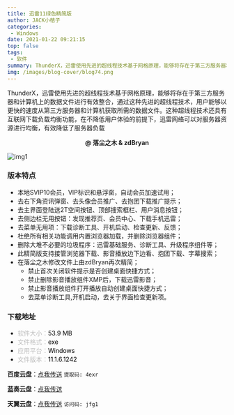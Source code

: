 ```yaml
---
title: 迅雷11绿色精简版
author: JACK小桔子
categories: 
 - Windows
date: 2021-01-22 09:21:15
top: false
tags: 
 - 软件
summary: ThunderX，迅雷使用先进的超线程技术基于网格原理，能够将存在于第三方服务器和计算机上的数据文件进行有效整合，通过这种先进的超线程技术，用户能够以更快的速度从第三方服务器和计算机获取所需的数据文件。这种超线程技术还具有互联网下载负载均衡功能，在不降低用户体验的前提下，迅雷网络可以对服务器资源进行均衡，有效降低了服务器负载
img: /images/blog-cover/blog74.png
---
```

ThunderX，迅雷使用先进的超线程技术基于网格原理，能够将存在于第三方服务器和计算机上的数据文件进行有效整合，通过这种先进的超线程技术，用户能够以更快的速度从第三方服务器和计算机获取所需的数据文件。这种超线程技术还具有互联网下载负载均衡功能，在不降低用户体验的前提下，迅雷网络可以对服务器资源进行均衡，有效降低了服务器负载

**<center>@ 落尘之木 & zdBryan</center>**

![img1](/images/blog/blog74/img1.png "© JACK小桔子")

### 版本特点
* 本地SVIP10会员，VIP标识和悬浮窗，自动会员加速试用；
* 去右下角资讯弹窗、去头像会员推广、去抱团下载推广提示；
* 去主界面登陆送2T空间按钮、顶部搜索框栏、用户消息按钮；
* 去侧边栏无用按钮：发现推荐页、会员中心、下载手机迅雷；
* 去菜单无用项：下载诊断工具、开机启动、检查更新、反馈；
* 杜绝所有相关功能调用内置浏览器加载，并删除浏览器组件；
* 删除大堆不必要的垃圾程序：迅雷基础服务、诊断工具、升级程序组件等；
* 此精简版支持接管浏览器下载、影音播放边下边看、抱团下载、字幕搜索；
* 在落尘之木修改文件上由zdBryan再次精简；
    * 禁止首次关闭软件提示是否创建桌面快捷方式；
    * 禁止删除影音播放组件XMP后，下载迅雷影音；
    * 禁止影音播放组件打开播放自动创建桌面快捷方式；
    * 去菜单诊断工具,开机启动，去关于界面检查更新项。

### 下载地址
* <font color = #bcbcbc>软件大小：</font><font color = #000000>53.9 MB</font>
* <font color = #bcbcbc>文件格式：</font><font color = #000000>exe</font>
* <font color = #bcbcbc>应用平台：</font><font color = #000000>Windows</font>
* <font color = #bcbcbc>文件版本：</font><font color = #000000>11.1.6.1242</font>

**百度云盘**：[点我传送](https://pan.baidu.com/s/1xmBQDA4gl1htGYPIahTUKw)  `提取码: 4exr`

**蓝奏云盘**：[点我传送](https://xjz3103.lanzoux.com/ikOeLkocd3c)

**天翼云盘**：[点我传送](https://cloud.189.cn/t/a2IZVnE3uQzq)  `访问码: jfg1`